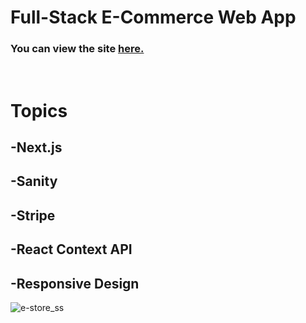 # Full-Stack E-Commerce Web App

### You can view the site [**here.**](http://e-store-ysfkblt.vercel.app/)

<br>

# Topics

## -Next.js

## -Sanity

## -Stripe

## -React Context API

## -Responsive Design


![e-store_ss](https://user-images.githubusercontent.com/80647654/183089079-cefd8509-589b-4cb8-be22-b35f4a67ff3b.png)
